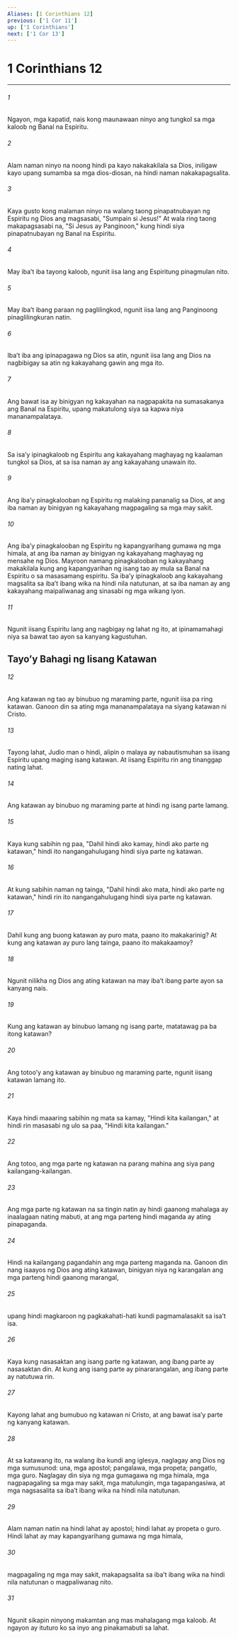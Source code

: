 ```yaml
---
Aliases: [1 Corinthians 12]
previous: ['1 Cor 11']
up: ['1 Corinthians']
next: ['1 Cor 13']
---
```

# 1 Corinthians 12

***






















###### 1 










Ngayon, mga kapatid, nais kong maunawaan ninyo ang tungkol sa mga kaloob ng Banal na Espiritu. 





















###### 2 










Alam naman ninyo na noong hindi pa kayo nakakakilala sa Dios, iniligaw kayo upang sumamba sa mga dios-diosan, na hindi naman nakakapagsalita. 





















###### 3 










Kaya gusto kong malaman ninyo na walang taong pinapatnubayan ng Espiritu ng Dios ang magsasabi, "Sumpain si Jesus!" At wala ring taong makapagsasabi na, "Si Jesus ay Panginoon," kung hindi siya pinapatnubayan ng Banal na Espiritu. 





















###### 4 










May ibaʼt iba tayong kaloob, ngunit iisa lang ang Espiritung pinagmulan nito. 





















###### 5 










May ibaʼt ibang paraan ng paglilingkod, ngunit iisa lang ang Panginoong pinaglilingkuran natin. 





















###### 6 










Ibaʼt iba ang ipinapagawa ng Dios sa atin, ngunit iisa lang ang Dios na nagbibigay sa atin ng kakayahang gawin ang mga ito. 





















###### 7 










Ang bawat isa ay binigyan ng kakayahan na nagpapakita na sumasakanya ang Banal na Espiritu, upang makatulong siya sa kapwa niya mananampalataya. 





















###### 8 










Sa isaʼy ipinagkaloob ng Espiritu ang kakayahang maghayag ng kaalaman tungkol sa Dios, at sa isa naman ay ang kakayahang unawain ito. 





















###### 9 










Ang ibaʼy pinagkalooban ng Espiritu ng malaking pananalig sa Dios, at ang iba naman ay binigyan ng kakayahang magpagaling sa mga may sakit. 





















###### 10 










Ang ibaʼy pinagkalooban ng Espiritu ng kapangyarihang gumawa ng mga himala, at ang iba naman ay binigyan ng kakayahang maghayag ng mensahe ng Dios. Mayroon namang pinagkalooban ng kakayahang makakilala kung ang kapangyarihan ng isang tao ay mula sa Banal na Espiritu o sa masasamang espiritu. Sa ibaʼy ipinagkaloob ang kakayahang magsalita sa ibaʼt ibang wika na hindi nila natutunan, at sa iba naman ay ang kakayahang maipaliwanag ang sinasabi ng mga wikang iyon. 





















###### 11 










Ngunit iisang Espiritu lang ang nagbigay ng lahat ng ito, at ipinamamahagi niya sa bawat tao ayon sa kanyang kagustuhan.

## Tayoʼy Bahagi ng Iisang Katawan 





















###### 12 










Ang katawan ng tao ay binubuo ng maraming parte, ngunit iisa pa ring katawan. Ganoon din sa ating mga mananampalataya na siyang katawan ni Cristo. 





















###### 13 










Tayong lahat, Judio man o hindi, alipin o malaya ay nabautismuhan sa iisang Espiritu upang maging isang katawan. At iisang Espiritu rin ang tinanggap nating lahat. 





















###### 14 










Ang katawan ay binubuo ng maraming parte at hindi ng isang parte lamang. 





















###### 15 










Kaya kung sabihin ng paa, "Dahil hindi ako kamay, hindi ako parte ng katawan," hindi ito nangangahulugang hindi siya parte ng katawan. 





















###### 16 










At kung sabihin naman ng tainga, "Dahil hindi ako mata, hindi ako parte ng katawan," hindi rin ito nangangahulugang hindi siya parte ng katawan. 





















###### 17 










Dahil kung ang buong katawan ay puro mata, paano ito makakarinig? At kung ang katawan ay puro lang tainga, paano ito makakaamoy? 





















###### 18 










Ngunit nilikha ng Dios ang ating katawan na may ibaʼt ibang parte ayon sa kanyang nais. 





















###### 19 










Kung ang katawan ay binubuo lamang ng isang parte, matatawag pa ba itong katawan? 





















###### 20 










Ang totooʼy ang katawan ay binubuo ng maraming parte, ngunit iisang katawan lamang ito. 





















###### 21 










Kaya hindi maaaring sabihin ng mata sa kamay, "Hindi kita kailangan," at hindi rin masasabi ng ulo sa paa, "Hindi kita kailangan." 





















###### 22 










Ang totoo, ang mga parte ng katawan na parang mahina ang siya pang kailangang-kailangan. 





















###### 23 










Ang mga parte ng katawan na sa tingin natin ay hindi gaanong mahalaga ay inaalagaan nating mabuti, at ang mga parteng hindi maganda ay ating pinapaganda. 





















###### 24 










Hindi na kailangang pagandahin ang mga parteng maganda na. Ganoon din nang isaayos ng Dios ang ating katawan, binigyan niya ng karangalan ang mga parteng hindi gaanong marangal, 





















###### 25 










upang hindi magkaroon ng pagkakahati-hati kundi pagmamalasakit sa isaʼt isa. 





















###### 26 










Kaya kung nasasaktan ang isang parte ng katawan, ang ibang parte ay nasasaktan din. At kung ang isang parte ay pinararangalan, ang ibang parte ay natutuwa rin. 





















###### 27 










Kayong lahat ang bumubuo ng katawan ni Cristo, at ang bawat isaʼy parte ng kanyang katawan. 





















###### 28 










At sa katawang ito, na walang iba kundi ang iglesya, naglagay ang Dios ng mga sumusunod: una, mga apostol; pangalawa, mga propeta; pangatlo, mga guro. Naglagay din siya ng mga gumagawa ng mga himala, mga nagpapagaling sa mga may sakit, mga matulungin, mga tagapangasiwa, at mga nagsasalita sa ibaʼt ibang wika na hindi nila natutunan. 





















###### 29 










Alam naman natin na hindi lahat ay apostol; hindi lahat ay propeta o guro. Hindi lahat ay may kapangyarihang gumawa ng mga himala, 





















###### 30 










magpagaling ng mga may sakit, makapagsalita sa ibaʼt ibang wika na hindi nila natutunan o magpaliwanag nito. 





















###### 31 










Ngunit sikapin ninyong makamtan ang mas mahalagang mga kaloob. At ngayon ay ituturo ko sa inyo ang pinakamabuti sa lahat.

